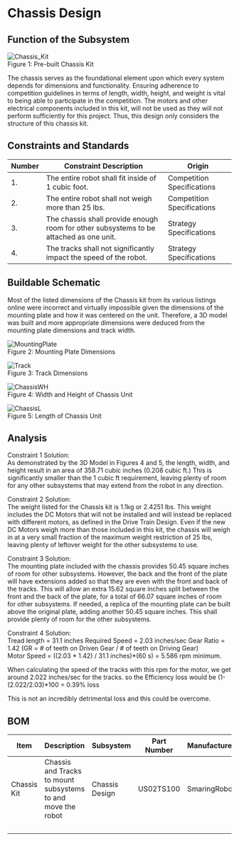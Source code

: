 # Chassis Design

## Function of the Subsystem

![Chassis_Kit](https://github.com/cebttu/CapstoneTeam1/assets/100803345/c138d1fd-b654-46b5-a523-94a4c27e750c)
<br />
Figure 1: Pre-built Chassis Kit

The chassis serves as the foundational element upon which every system depends for dimensions and functionality. Ensuring adherence to competition guidelines in terms of length, width, height, and weight is vital to being able to participate in the competition. The motors and other electrical components included in this kit, will not be used as they will not perform sufficiently for this project. Thus, this design only considers the structure of this chassis kit.


## Constraints and Standards

| Number | Constraint Description | Origin |
|--------|------------------------|--------|
| 1. | The entire robot shall fit inside of 1 cubic foot. | Competition Specifications |
| 2. | The entire robot shall not weigh more than 25 lbs. | Competition Specifications |
| 3. | The chassis shall provide enough room for other subsystems to be attached as one unit. | Strategy Specifications |
| 4. | The tracks shall not significantly impact the speed of the robot. | Strategy Specifications |


## Buildable Schematic
Most of the listed dimensions of the Chassis kit from its various listings online were incorrect and virtually impossible given the dimensions of the mounting plate and how it was centered on the unit. Therefore, a 3D model was built and more appropriate dimensions were deduced from the mounting plate dimensions and track width.

![MountingPlate](https://github.com/cebttu/CapstoneTeam1/assets/100803345/4cdc8dab-dd50-4adb-a247-21912385123e)
<br />
Figure 2: Mounting Plate Dimensions

![Track](https://github.com/cebttu/CapstoneTeam1/assets/100803345/57f6b988-5436-445d-974f-a1cbb6cadc99)
<br />
Figure 3: Track Dimensions

![ChassisWH](https://github.com/cebttu/CapstoneTeam1/assets/100803345/50ec92f1-ca23-4e2f-ba5e-5cb4ad51be48)
<br />
Figure 4: Width and Height of Chassis Unit

![ChassisL](https://github.com/cebttu/CapstoneTeam1/assets/100803345/8f423aea-76e1-42a5-a6ef-ed8528be223e)
<br />
Figure 5: Length of Chassis Unit

## Analysis

Constraint 1 Solution:
<br />
As demonstrated by the 3D Model in Figures 4 and 5, the length, width, and height result in an area of 358.71 cubic inches (0.208 cubic ft.) This is significantly smaller than the 1 cubic ft requirement, leaving plenty of room for any other subsystems that may extend from the robot in any direction.

Constraint 2 Solution:
<br />
The weight listed for the Chassis kit is 1.1kg or 2.4251 lbs. This weight includes the DC Motors that will not be installed and will instead be replaced with different motors, as defined in the Drive Train Design. Even if the new DC Motors weigh more than those included in this kit, the chassis will weigh in at a very small fraction of the maximum weight restriction of 25 lbs, leaving plenty of leftover weight for the other subsystems to use.

Constraint 3 Solution:
<br />
The mounting plate included with the chassis provides 50.45 square inches of room for other subsystems. However, the back and the front of the plate will have extensions added so that they are even with the front and back of the tracks. This will allow an extra 15.62 square inches split between the front and the back of the plate, for a total of 66.07 square inches of room for other subsystems. If needed, a replica of the mounting plate can be built above the original plate, adding another 50.45 square inches. This shall provide plenty of room for the other subsystems.

Constraint 4 Solution:
<br />
Tread length = 31.1 inches 
Required Speed = 2.03 inches/sec
Gear Ratio = 1.42     (GR = # of teeth on Driven Gear / # of teeth on Driving Gear)  
Motor Speed = ((2.03 * 1.42) / 31.1 inches)*(60 s) = 5.586 rpm minimum.

When calculating the speed of the tracks with this rpm for the motor, we get around 2.022 inches/sec for the tracks. so the Efficiency loss would be (1-(2.022/2.03)*100 = 0.39% loss

This is not an incredibly detrimental loss and this could be overcome.

## BOM

| Item | Description | Subsystem | Part Number | Manufacturer | Quantity | Price | Total Price |
|------|-------------|-----------|-------------|--------------|----------|-------|-------------|
| Chassis Kit | Chassis and Tracks to mount subsystems to and move the robot| Chassis Design | US02TS100 | SmaringRobot | 1 | $59.99 | $59.99 |
| | | | | | | | $59.99 |
